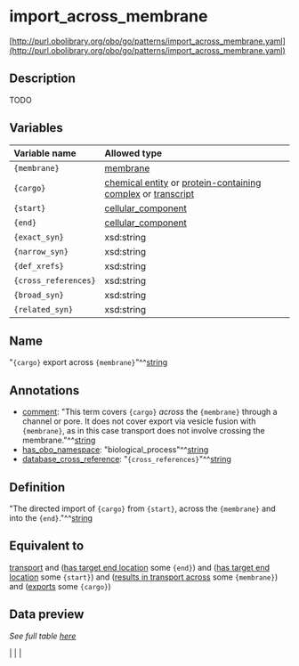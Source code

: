 # import_across_membrane

[http://purl.obolibrary.org/obo/go/patterns/import_across_membrane.yaml](http://purl.obolibrary.org/obo/go/patterns/import_across_membrane.yaml)

## Description

TODO




## Variables

| Variable name | Allowed type |
|:--------------|:-------------|
| `{membrane}` | [membrane](http://purl.obolibrary.org/obo/GO_0016020) |
| `{cargo}` | [chemical entity](http://purl.obolibrary.org/obo/CHEBI_24431) or [protein-containing complex](http://purl.obolibrary.org/obo/GO_0032991) or [transcript](http://purl.obolibrary.org/obo/SO_0000673) |
| `{start}` | [cellular_component](http://purl.obolibrary.org/obo/GO_0005575) |
| `{end}` | [cellular_component](http://purl.obolibrary.org/obo/GO_0005575) |
| `{exact_syn}` | xsd:string |
| `{narrow_syn}` | xsd:string |
| `{def_xrefs}` | xsd:string |
| `{cross_references}` | xsd:string |
| `{broad_syn}` | xsd:string |
| `{related_syn}` | xsd:string |

## Name

"`{cargo}` export across `{membrane}`"^^[string](http://www.w3.org/2001/XMLSchema#string)

## Annotations

- [comment](http://www.w3.org/2000/01/rdf-schema#comment): "This term covers `{cargo}` *across* the `{membrane}`  through a channel or pore.  It does not cover export via vesicle fusion with `{membrane}`, as in this case transport does not involve crossing the membrane."^^[string](http://www.w3.org/2001/XMLSchema#string)
- [has_obo_namespace](http://www.geneontology.org/formats/oboInOwl#hasOBONamespace): "biological_process"^^[string](http://www.w3.org/2001/XMLSchema#string)
- [database_cross_reference](http://www.geneontology.org/formats/oboInOwl#hasDbXref): "`{cross_references}`"^^[string](http://www.w3.org/2001/XMLSchema#string)

## Definition

"The directed import of `{cargo}` from `{start}`, across the `{membrane}` and into the `{end}`."^^[string](http://www.w3.org/2001/XMLSchema#string)

## Equivalent to

[transport](http://purl.obolibrary.org/obo/GO_0006810)  and ([has target end location](http://purl.obolibrary.org/obo/RO_0002339) some `{end}`)  and ([has target end location](http://purl.obolibrary.org/obo/RO_0002339) some `{start}`)  and ([results in transport across](http://purl.obolibrary.org/obo/RO_0002342) some `{membrane}`)  and ([exports](http://purl.obolibrary.org/obo/RO_0002345) some `{cargo}`)







## Data preview

*See full table [here](https://github.com/geneontology/go-ontology/tree/master/src/design_patterns/export_across_membrane.tsv)*

|  |
|


